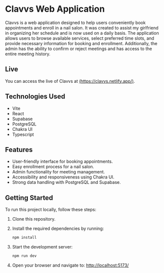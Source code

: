 # Clavvs Web Application

Clavvs is a web application designed to help users conveniently book appointments and enroll in a nail salon. It was created to assist my girlfriend in organizing her schedule and is now used on a daily basis. The application allows users to browse available services, select preferred time slots, and provide necessary information for booking and enrollment. Additionally, the admin has the ability to confirm or reject meetings and has access to the entire meeting history.

## Live

You can access the live of Clavvs at [(https://clavvs.netlify.app/)](https://clavvs.netlify.app/).

## Technologies Used

- Vite
- React
- Supabase
- PostgreSQL
- Chakra UI
- Typescript

## Features

- User-friendly interface for booking appointments.
- Easy enrollment process for a nail salon.
- Admin functionality for meeting management.
- Accessibility and responsiveness using Chakra UI.
- Strong data handling with PostgreSQL and Supabase.

## Getting Started

To run this project locally, follow these steps:

1. Clone this repository.
2. Install the required dependencies by running:

   ```bash
   npm install
   ```
   
3. Start the development server:

   ```bash
   npm run dev
   ```
4. Open your browser and navigate to: [http://localhost:5173/](http://localhost:5173/)

